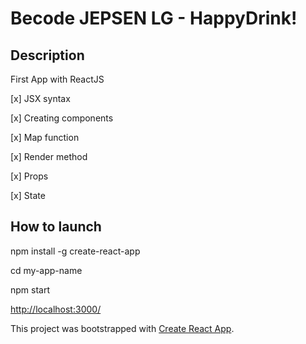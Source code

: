 # Becode  JEPSEN LG - HappyDrink!

## Description

First App with ReactJS

[x] JSX syntax

[x] Creating components

[x] Map function

[x] Render method

[x] Props

[x] State

## How to launch

npm install -g create-react-app

cd my-app-name

npm start

[http://localhost:3000/](http://localhost:3000/)

This project was bootstrapped with [Create React App](https://github.com/facebook/create-react-app).
